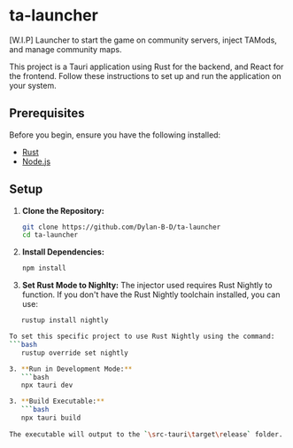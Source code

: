 # ta-launcher
[W.I.P] Launcher to start the game on community servers, inject TAMods, and manage community maps.

This project is a Tauri application using Rust for the backend, and React for the frontend. 
Follow these instructions to set up and run the application on your system.

## Prerequisites

Before you begin, ensure you have the following installed:
- [Rust](https://www.rust-lang.org/tools/install)
- [Node.js](https://nodejs.org/)

## Setup

1. **Clone the Repository:**
   ```bash
   git clone https://github.com/Dylan-B-D/ta-launcher
   cd ta-launcher

2. **Install Dependencies:**
   ```bash
   npm install

3. **Set Rust Mode to Nighlty:**
The injector used requires Rust Nightly to function. 
If you don't have the Rust Nightly toolchain installed, you can use:
```bash
   rustup install nightly

To set this specific project to use Rust Nightly using the command:
```bash
   rustup override set nightly

3. **Run in Development Mode:**
   ```bash
   npx tauri dev

3. **Build Executable:**
   ```bash
   npx tauri build
  
The executable will output to the `\src-tauri\target\release` folder.

